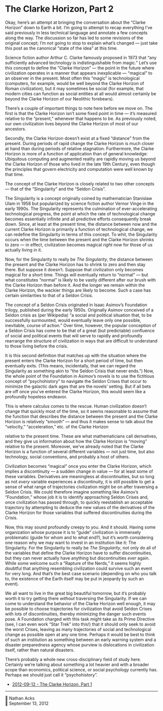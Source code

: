 # The Clarke Horizon, Part 2

Okay, here’s an attempt at bringing the conversation about the “Clarke Horizon” down to Earth a bit. I’m going to attempt to recap everything I’ve said previously in less technical language and annotate a few concepts along the way. The discussion so far has led to some revisions of the original concept; I’m not going to stop to explain what’s changed — just take this post as the canonical “state of the idea” at this time.

Science fiction author Arthur C. Clarke famously proposed in 1973 that “any sufficiently advanced technology is indistinguishable from magic.” Let’s use this concept to define the “Clarke Horizon” — the point in the future where civilization operates in a manner that appears inexplicable — “magical” to an observer in the present. Most often this “magic” is technological (computers, for example, would be well beyond the Clarke Horizon of Roman civilization), but it may sometimes be social (for example, that modern cities can function as social entities at all would almost certainly be beyond the Clarke Horizon of our Neolithic forebears).

There’s a couple of important things to note here before we move on. The first is that the Clarke Horizon isn’t some fixed point in time — it’s measured relative to the “present,” whenever that happens to be. As previously noted, our own civilization lives beyond the Clarke Horizon of most of our ancestors.

Secondly, the Clarke Horizon doesn’t exist at a fixed “distance” from the present. During periods of rapid change the Clarke Horizon is much closer at hand than during periods of relative stagnation. Furthermore, the Clarke Horizon is more of a function of application than of general knowledge: Ubiquitous computing and augmented reality are rapidly moving us beyond the Clarke Horizon of those who lived in the late 19th Century, even though the principles that govern electricity and computation were well known by that time.

The concept of the Clarke Horizon is closely related to two other concepts — that of the “Singularity” and the “Seldon Crisis”.

The Singularity is a concept originally coined by mathematician Stanislaw Ulam in 1958 but popularized by science fiction author Vernor Vinge in the early 1990s. The Singularity represents the culmination of ever-accelerating technological progress, the point at which the rate of technological change becomes essentially infinite and all predictive efforts consequently break down. Since, at least at the present time, the distance between now and the current Clarke Horizon is primarily a function of technological change, we can redefine the Singularity in terms of this concept. To whit, the Singularity occurs when the time between the present and the Clarke Horizon shrinks to zero — in effect, civilization becomes magical *right now* for those of us actually living in it.

Now, for the Singularity to really be *The Singularity*, the distance between the present and the Clarke Horizon has to shrink to zero and then stay there. But suppose it doesn’t. Suppose that civilization only becomes magical for a short time. Things will eventually return to “normal” — but what constitutes “normal” is likely to be vastly different after our brush with the Clarke Horizon than before it. And the longer we remain within the Clarke Horizon, the wackier things are likely to become. Such a case has certain similarities to that of a Seldon Crisis.

The concept of a Seldon Crisis originated in Isaac Asimov’s Foundation trilogy, published during the early 1950s. Originally Asimov conceived of a Seldon crisis as (per Wikipedia) “a social and political situation that, to be successfully surmounted, would eventually leave only one possible, inevitable, course of action.” Over time, however, the popular conception of a Seldon Crisis has come to be that of a great (but predictable) confluence of social and political events that will serve to rapidly and profoundly rearrange the structure of civilization in ways that are difficult to understand to those living before the crisis.

It is this second definition that matches up with the situation where the present enters the Clarke Horizon for a short period of time, but then eventually exits. (This means, incidentally, that we can regard the Singularity as something akin to “the Seldon Crisis that never ends.”) Now, the whole point of the Foundation in Asimov’s novels is to use the fictitious concept of “psychohistory” to navigate the Seldon Crises that occur to minimize the galactic dark ages that are the novels’ setting. But if all bets are off once you’ve entered the Clarke Horizon, this would seem like a profoundly hopeless endeavor.

This is where calculus comes to the rescue. Human civilization doesn’t change that quickly most of the time, so it seems reasonable to assume that the function that describes the distance between the present and the Clarke Horizon is relatively “smooth” — and thus it makes sense to talk about the “velocity,” “acceleration,” etc. of the Clarke Horizon

relative to the present time. These are what mathematicians call derivatives, and they give us information about how the Clarke Horizon is “moving” relative to the present. Moreover, we’ve already noted that the Clarke Horizon is a function of several different variables — not just time, but also technology, social conventions, and probably a host of others.

Civilization becomes “magical” once you enter the Clarke Horizon, which implies a discontinuity — a sudden change in value — for at least some of these variables. Derivatives are meaningless at discontinuities, but so long as not *every* variable experiences a discontinuity, it is still possible to get a sense of what range of trajectories civilization might be on after traversing a Seldon Crisis. We could therefore imagine something like Asimov’s “Foundation,” whose job it is to identify approaching Seldon Crises and, once civilization has passed through, to quickly reestablish an acceptable trajectory by attempting to deduce the new values of the derivatives of the Clarke Horizon for those variables that suffered discontinuities during the Crisis.

Now, this may sound profoundly creepy to you. And it should. Having some organization whose purpose it is to “guide” civilization is immensely problematic (guide for whom and to what end?), but it’s worth considering one reason why we may want to invest in an institution like it: The Singularity. For the Singularity to really be *The Singularity*, not only do all of the variables that define the Clarke Horizon have to suffer discontinuities, but they can never actually have anything but discontinuities *ever* again. While some welcome such a “Rapture of the Nerds,” it seems highly doubtful that anything resembling civilization could survive such an event for very long. And that’s the best case scenario (depending on who you talk to, the existence of the Earth itself may be put in jeopardy by such an event).

We all want to live in the great big beautiful tomorrow, but it’s probably worth it to try getting there *without* traversing the Singularity. If we can come to understand the behavior of the Clarke Horizon well enough, it may be possible to choose trajectories for civilization that avoid Seldon Crises with lots of discontinuities, thereby minimizing the danger such events pose. A Foundation charged with this task might take as its Prime Directive (see, I can even work “Star Trek” into this!) that it should only seek to avoid the worst Crises, leaving as many trajectories of social and technological change as possible open at any one time. Perhaps it would be best to think of such an institution as something between an early warning system and a disaster preparedness agency whose purview is dislocations in civilization itself, rather than natural disasters.

There’s probably a whole new cross-disciplinary field of study here. Certainly we’re talking about something a lot heavier and with a broader scope than economics, political science, or social psychology currently has. Perhaps we should just call it “psychohistory”.

* [2012-09-12 - The Clarke Horizon, Part 1](2012-09-12-the-clarke-horizon-part-1.md)

- - - -

<span aria-hidden="true">👤</span> Nathan Acks  
<span aria-hidden="true">📅</span> September 13, 2012
